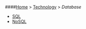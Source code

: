 ####[Home](README.md) > [Technology](technology/technology.md) > _Database_

- [SQL](technology/database/sql.md)
- [NoSQL](technology/database/nosql.md)